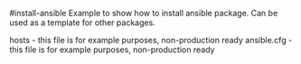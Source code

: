 #install-ansible
Example to show how to install ansible package.  Can be used as a template for other packages.

hosts - this file is for example purposes, non-production ready
ansible.cfg - this file is for example purposes, non-production ready

